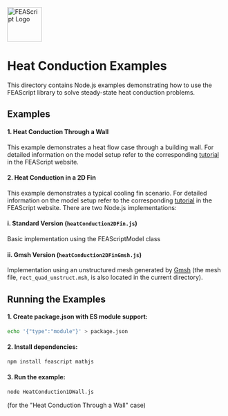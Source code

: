 <img src="https://feascript.github.io/FEAScript-website/assets/feascript-logo.png" width="80" alt="FEAScript Logo">

# Heat Conduction Examples

This directory contains Node.js examples demonstrating how to use the FEAScript library to solve steady-state heat conduction problems.

## Examples

#### 1. Heat Conduction Through a Wall

This example demonstrates a heat flow case through a building wall. For detailed information on the model setup refer to the corresponding [tutorial](https://feascript.com/tutorials/heat-conduction-1d-wall.html) in the FEAScript website.

#### 2. Heat Conduction in a 2D Fin

This example demonstrates a typical cooling fin scenario. For detailed information on the model setup refer to the corresponding [tutorial](https://feascript.com/tutorials/heat-conduction-2d-fin.html) in the FEAScript website. There are two Node.js implementations:

#### i. Standard Version (`heatConduction2DFin.js`)

Basic implementation using the FEAScriptModel class

#### ii. Gmsh Version (`heatConduction2DFinGmsh.js`)

Implementation using an unstructured mesh generated by [Gmsh](https://gmsh.info/) (the mesh file, `rect_quad_unstruct.msh`, is also located in the current directory).

## Running the Examples

#### 1. Create package.json with ES module support:

```bash
echo '{"type":"module"}' > package.json
```

#### 2. Install dependencies:

```bash
npm install feascript mathjs
```

#### 3. Run the example:

```bash
node HeatConduction1DWall.js
```

(for the "Heat Conduction Through a Wall" case)
